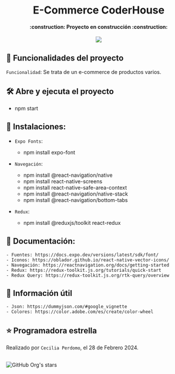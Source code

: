 <h1 align="center"> E-Commerce CoderHouse </h1>

<h4 align="center">
    :construction: Proyecto en construcción :construction:
</h4>

<p align="center">
   <img src="https://img.shields.io/badge/STATUS-EN%20DESAROLLO-green">
</p>

## :hammer: Funcionalidades del proyecto
`Funcionalidad`: Se trata de un e-commerce de productos varios.

## 🛠️ Abre y ejecuta el proyecto
- npm start

## 📱 Instalaciones: 
- `Expo Fonts`: 
    - npm install expo-font

- `Navegación`: 
    - npm install @react-navigation/native
    - npm install react-native-screens 
    - npm install react-native-safe-area-context
    - npm install @react-navigation/native-stack
    - npm install @react-navigation/bottom-tabs

- `Redux`:
    - npm install @reduxjs/toolkit react-redux

## 📃 Documentación: 
    - Fuentes: https://docs.expo.dev/versions/latest/sdk/font/
    - Iconos: https://oblador.github.io/react-native-vector-icons/
    - Navegación: https://reactnavigation.org/docs/getting-started
    - Redux: https://redux-toolkit.js.org/tutorials/quick-start
    - Redux Query: https://redux-toolkit.js.org/rtk-query/overview

## 📖 Información útil
    - Json: https://dummyjson.com/#google_vignette
    - Colores: https://color.adobe.com/es/create/color-wheel

## ⭐ Programadora estrella
Realizado por `Cecilia Perdomo`, el 28 de Febrero 2024. 

##
![GitHub Org's stars](https://img.shields.io/github/stars/camilafernanda?style=social)
